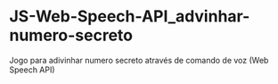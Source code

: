 # JS-Web-Speech-API_advinhar-numero-secreto
Jogo para adivinhar numero secreto através de comando de voz (Web Speech API) 
